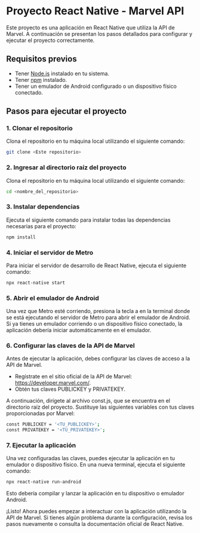 # Proyecto React Native - Marvel API

Este proyecto es una aplicación en React Native que utiliza la API de Marvel. A continuación se presentan los pasos detallados para configurar y ejecutar el proyecto correctamente.

## Requisitos previos

- Tener [Node.js](https://nodejs.org/) instalado en tu sistema.
- Tener [npm](https://www.npmjs.com/) instalado.
- Tener un emulador de Android configurado o un dispositivo físico conectado.

## Pasos para ejecutar el proyecto

### 1. Clonar el repositorio

Clona el repositorio en tu máquina local utilizando el siguiente comando:

```bash
git clone <Este repositorio>

```

### 2. Ingresar al directorio raíz del proyecto

Clona el repositorio en tu máquina local utilizando el siguiente comando:

```bash
cd <nombre_del_repositorio>
```

### 3. Instalar dependencias

Ejecuta el siguiente comando para instalar todas las dependencias necesarias para el proyecto:

```bash
npm install
```

### 4. Iniciar el servidor de Metro

Para iniciar el servidor de desarrollo de React Native, ejecuta el siguiente comando:

```bash
npx react-native start
```

### 5. Abrir el emulador de Android

Una vez que Metro esté corriendo, presiona la tecla a en la terminal donde se está ejecutando el servidor de Metro para abrir el emulador de Android. Si ya tienes un emulador corriendo o un dispositivo físico conectado, la aplicación debería iniciar automáticamente en el emulador.

### 6. Configurar las claves de la API de Marvel

Antes de ejecutar la aplicación, debes configurar las claves de acceso a la API de Marvel.

   - Regístrate en el sitio oficial de la API de Marvel: https://developer.marvel.com/.
   - Obtén tus claves PUBLICKEY y PRIVATEKEY.

A continuación, dirígete al archivo const.js, que se encuentra en el directorio raíz del proyecto. Sustituye las siguientes variables con tus claves proporcionadas por Marvel:

```bash
const PUBLICKEY = '<TU_PUBLICKEY>';
const PRIVATEKEY = '<TU_PRIVATEKEY>';
```

### 7. Ejecutar la aplicación

Una vez configuradas las claves, puedes ejecutar la aplicación en tu emulador o dispositivo físico. En una nueva terminal, ejecuta el siguiente comando:

```bash
npx react-native run-android
```

Esto debería compilar y lanzar la aplicación en tu dispositivo o emulador Android.

¡Listo! Ahora puedes empezar a interactuar con la aplicación utilizando la API de Marvel. Si tienes algún problema durante la configuración, revisa los pasos nuevamente o consulta la documentación oficial de React Native.
